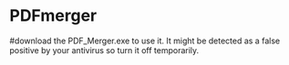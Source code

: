 # PDFmerger
#download the PDF_Merger.exe to use it. It might be detected as a false positive by your antivirus so turn it off temporarily.
